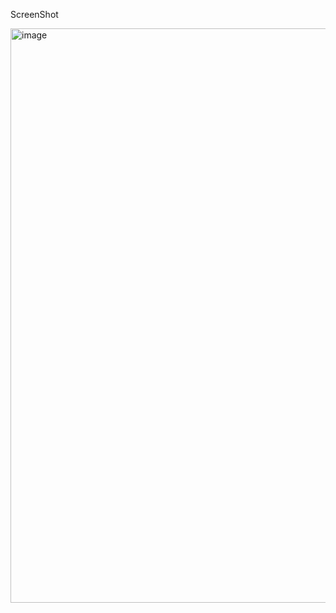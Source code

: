 ScreenShot 

<img width="1920" height="919" alt="image" src="https://github.com/user-attachments/assets/1e51a40a-8ccd-499c-bb4d-7586b5363dbc" />

